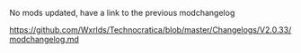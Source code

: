 No mods updated, have a link to the previous modchangelog

https://github.com/Wxrlds/Technocratica/blob/master/Changelogs/V2.0.33/modchangelog.md
